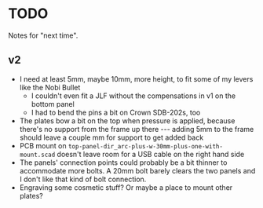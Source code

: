 # TODO

Notes for "next time".

## v2

* I need at least 5mm, maybe 10mm, more height, to fit some of my levers like the Nobi Bullet
    * I couldn't even fit a JLF without the compensations in v1 on the bottom panel
    * I had to bend the pins a bit on Crown SDB-202s, too
* The plates bow a bit on the top when pressure is applied, because there's no support from the frame up there ---
  adding 5mm to the frame should leave a couple mm for support to get added back
* PCB mount on `top-panel-dir_arc-plus-w-30mm-plus-one-with-mount.scad` doesn't leave room for a USB cable on the right
  hand side
* The panels' connection points could probably be a bit thinner to accommodate more bolts. A 20mm bolt barely clears the
  two panels and I don't like that kind of bolt connection.
* Engraving some cosmetic stuff? Or maybe a place to mount other plates?
